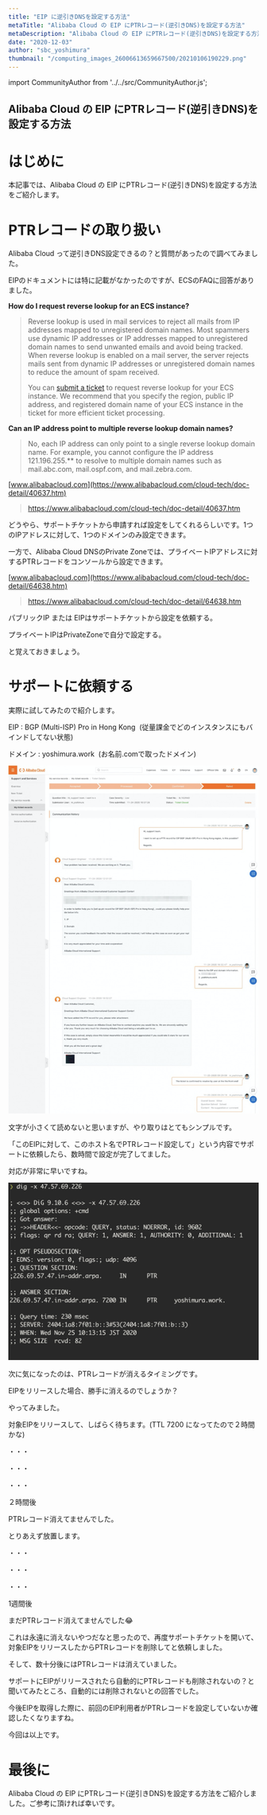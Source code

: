 ```yaml
---
title: "EIP に逆引きDNSを設定する方法"
metaTitle: "Alibaba Cloud の EIP にPTRレコード(逆引きDNS)を設定する方法"
metaDescription: "Alibaba Cloud の EIP にPTRレコード(逆引きDNS)を設定する方法"
date: "2020-12-03"
author: "sbc_yoshimura"
thumbnail: "/computing_images_26006613659667500/20210106190229.png"
---
```


import CommunityAuthor from '../../src/CommunityAuthor.js';


## Alibaba Cloud の EIP にPTRレコード(逆引きDNS)を設定する方法

# はじめに

本記事では、Alibaba Cloud の EIP にPTRレコード(逆引きDNS)を設定する方法をご紹介します。    

# PTRレコードの取り扱い

Alibaba Cloud って逆引きDNS設定できるの？と質問があったので調べてみました。

EIPのドキュメントには特に記載がなかったのですが、ECSのFAQに回答がありました。

**How do I request reverse lookup for an ECS instance?**

> Reverse lookup is used in mail services to reject all mails from IP addresses mapped to unregistered domain names. Most spammers use dynamic IP addresses or IP addresses mapped to unregistered domain names to send unwanted emails and avoid being tracked. When reverse lookup is enabled on a mail server, the server rejects mails sent from dynamic IP addresses or unregistered domain names to reduce the amount of spam received.
> 
> You can [submit a ticket](https://workorder-intl.console.aliyun.com/?spm=a2c63.p38356.879954.40.55687081E6J9YH#/ticket/createIndex) to request reverse lookup for your ECS instance. We recommend that you specify the region, public IP address, and registered domain name of your ECS instance in the ticket for more efficient ticket processing.

 **Can an IP address point to multiple reverse lookup domain names?**

> No, each IP address can only point to a single reverse lookup domain name. For example, you cannot configure the IP address 121.196.255.\*\* to resolve to multiple domain names such as mail.abc.com, mail.ospf.com, and mail.zebra.com.

[www.alibabacloud.com](https://www.alibabacloud.com/cloud-tech/doc-detail/40637.htm)
> https://www.alibabacloud.com/cloud-tech/doc-detail/40637.htm

どうやら、サポートチケットから申請すれば設定をしてくれるらしいです。1つのIPアドレスに対して、1つのドメインのみ設定できます。

一方で、Alibaba Cloud DNSのPrivate Zoneでは、プライベートIPアドレスに対するPTRレコードをコンソールから設定できます。

[www.alibabacloud.com](https://www.alibabacloud.com/cloud-tech/doc-detail/64638.htm)
> https://www.alibabacloud.com/cloud-tech/doc-detail/64638.htm

パブリックIP または EIPはサポートチケットから設定を依頼する。

プライベートIPはPrivateZoneで自分で設定する。

と覚えておきましょう。

# サポートに依頼する

実際に試してみたので紹介します。

EIP : BGP (Multi-ISP) Pro in Hong Kong  (従量課金でどのインスタンスにもバインドしてない状態)

ドメイン : yoshimura.work  (お名前.comで取ったドメイン)

![img](https://raw.githubusercontent.com/sbopsv/cloud-tech/master/content/usecase-computing/computing_images_26006613659667500/20201202220845.png "img")    


文字が小さくて読めないと思いますが、やり取りはとてもシンプルです。

「このEIPに対して、このホスト名でPTRレコード設定して」という内容でサポートに依頼したら、数時間で設定が完了してました。

対応が非常に早いですね。

![img](https://raw.githubusercontent.com/sbopsv/cloud-tech/master/content/usecase-computing/computing_images_26006613659667500/20210106190229.png "img")    


次に気になったのは、PTRレコードが消えるタイミングです。

EIPをリリースした場合、勝手に消えるのでしょうか？

やってみました。

対象EIPをリリースして、しばらく待ちます。(TTL 7200 になってたので２時間かな)

・・・

・・・

・・・

２時間後

PTRレコード消えてませんでした。

とりあえず放置します。

・・・

・・・

・・・

1週間後

まだPTRレコード消えてませんでした😂

これは永遠に消えないやつだなと思ったので、再度サポートチケットを開いて、対象EIPをリリースしたからPTRレコードを削除してと依頼しました。

そして、数十分後にはPTRレコードは消えていました。

サポートにEIPがリリースされたら自動的にPTRレコードも削除されないの？と聞いてみたところ、自動的には削除されないとの回答でした。

今後EIPを取得した際に、前回のEIP利用者がPTRレコードを設定していないか確認したくなりますね。

今回は以上です。

# 最後に
Alibaba Cloud の EIP にPTRレコード(逆引きDNS)を設定する方法をご紹介しました。ご参考に頂ければ幸いです。    



<CommunityAuthor 
    author="吉村 真輝"
    self_introduction = "Alibaba Cloud プロフェッショナルエンジニア。中国ｘクラウドが得意。趣味は日本語ラップのDJ。"
    imageUrl="https://raw.githubusercontent.com/sbopsv/cloud-tech/master/src/components/images/yoshimura_pic.jpeg"
    githubUrl="https://github.com/masaki-coba"
/>



